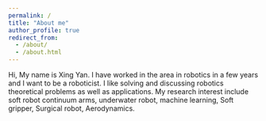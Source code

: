 ```yaml
---
permalink: /
title: "About me"
author_profile: true
redirect_from: 
  - /about/
  - /about.html
---
```


Hi, My name is Xing Yan. I have worked in the area in robotics in a few years and I want to be a roboticist. I like solving and discussing robotics theoretical problems as well as applications. 
My research interest include soft robot continuum arms, underwater robot, machine learning, Soft gripper, Surgical robot, Aerodynamics.
